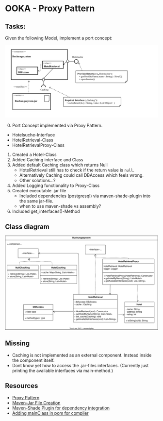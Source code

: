 # OOKA - Proxy Pattern

## Tasks:

Given the following Model, implement a port concept:

![](2023-04-15-15-12-54.png)


0. Port Concept implemented via Proxy Pattern.
- Hotelsuche-Interface
- HotelRetrieval-Class
- HotelRetrievalProxy-Class

1. Created a Hotel-Class
2. Added Caching interface and Class
3. Added default Caching class which returns Null
    - HotelRetrieval still has to check if the return value is `null`.
    - Alternatively Caching could call DBAccess which feels wrong.
    - Other solutions...?
4. Added Logging functionality to Proxy-Class
5. Created executable .jar file
    - Included dependencies (postgresql) via maven-shade-plugin into the same jar-file.
    - when to use maven-shade vs assembly?
6. Included get_interfaces()-Method


## Class diagram

![](class-diagram.svg)


## Missing

- Caching is not implemented as an external component. Instead inside the component itself.
- Dont know yet how to access the .jar-files interfaces. (Currently just printing the available interfaces via main-method.)


## Resources

- [Proxy Pattern](https://refactoring.guru/design-patterns/proxy#:~:text=Proxy%20is%20a%20structural%20design,through%20to%20the%20original%20object.)
- [Maven-Jar File Creation](https://www.baeldung.com/executable-jar-with-maven)
- [Maven-Shade Plugin for dependency integration](https://maven.apache.org/plugins/maven-shade-plugin/examples/executable-jar.html)
- [Adding mainClass in pom for compiler](https://stackoverflow.com/questions/29920434/maven-adding-mainclass-in-pom-xml-with-the-right-folder-path)